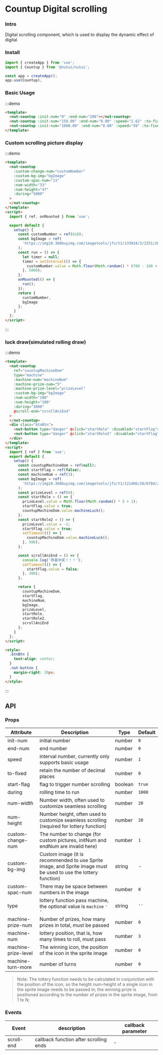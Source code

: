 # Countup Digital scrolling

### Intro

Digital scrolling component, which is used to display the dynamic effect of digital

### Install

```javascript
import { createApp } from 'vue';
import { Countup } from '@nutui/nutui';

const app = createApp();
app.use(Countup);
```

### Basic Usage

:::demo

```html
<template>
  <nut-countup :init-num="0" :end-num="200"></nut-countup>
  <nut-countup :init-num="150.00" :end-num="0.00" :speed="2.62" :to-fixed="2"></nut-countup>
  <nut-countup :init-num="1000.00" :end-num="0.00" :speed="50" :to-fixed="2"></nut-countup>
</template>
```

### Custom scrolling picture display

:::demo

```html
<template>
  <nut-countup
    :custom-change-num="customNumber"
    :custom-bg-img="bgImage"
    :custom-spac-num="11"
    :num-width="33"
    :num-height="47"
    :during="5000"
  >
  </nut-countup>
</template>
<script>
  import { ref, onMounted } from 'vue';

  export default {
    setup() {
      const customNumber = ref(618);
      const bgImage = ref(
        'https://img10.360buyimg.com/imagetools/jfs/t1/133024/3/2251/2646/5ee7549aE8dc02d7e/de6901b6c72db396.png'
      );
      const run = () => {
        let timer = null;
        timer = setInterval(() => {
          customNumber.value = Math.floor(Math.random() * (700 - 100 + 1) + 100);
        }, 5000);
      };
      onMounted(() => {
        run();
      });
      return {
        customNumber,
        bgImage
      };
    }
  };
</script>
```

:::

### luck draw(simulated rolling draw)

:::demo

```html
<template>
  <nut-countup
    ref="countupMachineDom"
    type="machine"
    :machine-num="machineNum"
    :machine-prize-num="5"
    :machine-prize-level="prizeLevel"
    :custom-bg-img="bgImage"
    :num-width="100"
    :num-height="100"
    :during="3000"
    @scroll-end="scrollAniEnd"
  >
  </nut-countup>
  <div class="btnBtn">
    <nut-button type="danger" @click="startRole" :disabled="startFlag"> 中奖 </nut-button>
    <nut-button type="danger" @click="startRole2" :disabled="startFlag"> 不中奖 </nut-button>
  </div>
</template>
<script>
  import { ref } from 'vue';
  export default {
    setup() {
      const countupMachineDom = ref(null);
      const startFlag = ref(false);
      const machineNum = ref(3);
      const bgImage = ref(
        'https://img10.360buyimg.com/imagetools/jfs/t1/121466/20/6784/28830/5f06e7f2Edbb8998c/9bdd9e7b24dff9fe.png'
      );
      const prizeLevel = ref(0);
      const startRole = () => {
        prizeLevel.value = Math.floor(Math.random() * 5 + 1);
        startFlag.value = true;
        countupMachineDom.value.machineLuck();
      };
      const startRole2 = () => {
        prizeLevel.value = -1;
        startFlag.value = true;
        setTimeout(() => {
          countupMachineDom.value.machineLuck();
        }, 500);
      };

      const scrollAniEnd = () => {
        console.log('恭喜中奖！！！');
        setTimeout(() => {
          startFlag.value = false;
        }, 300);
      };

      return {
        countupMachineDom,
        startFlag,
        machineNum,
        bgImage,
        prizeLevel,
        startRole,
        startRole2,
        scrollAniEnd
      };
    }
  };
</script>

<style>
  .btnBtn {
    text-align: center;
  }
  .nut-button {
    margin-right: 20px;
  }
</style>
```

:::

## API

### Props

| Attribute | Description | Type | Default |
|  ---  |  ---  |  ---  |  ---  |
| init-num | initial number | number | `0` |
| end-num | end number | number | `0` |
| speed | interval number, currently only supports basic usage | number | `1` |
| to-fixed | retain the number of decimal places | number | `0` |
| start-flag | flag to trigger number scrolling | boolean | `true` |
| during | rolling time to run | number | `1000` |
| num-width | Number width, often used to customize seamless scrolling | number | `20` |
| num-height | Number height, often used to customize seamless scrolling (required for lottery function) | number | `20` |
| custom-change-num | The number to change (for custom pictures, initNum and endNum are invalid here) | number | `1` |
| custom-bg-img | Custom image (it is recommended to use Sprite image, and Sprite image must be used to use the lottery function) | string | - |
| custom-spac-num | There may be space between numbers in the image | number | `0` |
| type | lottery function pass machine, the optional value is `machine` `' '` | string | `''` |
| machine-prize-num | Number of prizes, how many prizes in total, must be passed | number | `0` |
| machine-num | lottery position, that is, how many times to roll, must pass | number | `3` |
| machine-prize-level | The winning icon, the position of the icon in the sprite image | number | `0` |
| machine-turn-more | number of turns | number | `0` |

> Note: The lottery function needs to be calculated in conjunction with the position of the icon, so the height num-height of a single icon in the sprite image needs to be passed in; the winning prize is positioned according to the number of prizes in the sprite image, from 1 to N;

### Events

| Event | description | callback parameter |
|  ---  |  ---  |  ---  |
| scroll-end | callback function after scrolling ends | - |
